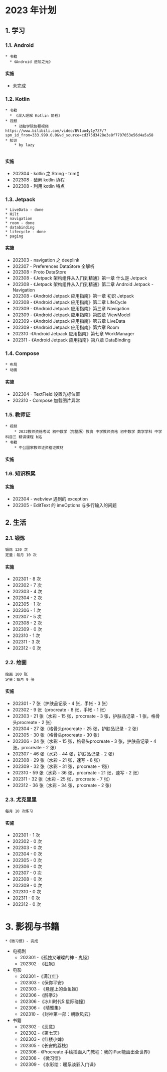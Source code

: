 # 2023 年计划

## 1. 学习

### 1.1. Android

```
* 书籍
  * 《Android 进阶之光》
```

#### 实施

* 未完成

### 1.2. Kotlin

```
* 书籍
  * 《深入理解 Kotlin 协程》
* 视频
	* 动脑学院协程视频
https://www.bilibili.com/video/BV1uo4y1y7ZF/?spm_id_from=333.999.0.0&vd_source=cd375d3428e3e8f7707053e56d4a5a58
* 知识
	* by lazy
	
```

#### 实施

* 202304 - kotlin 之 String - trim()
* 202308 - 破解 kotlin 协程
* 202308 - 利用 kotlin 特点

### 1.3. Jetpack

```
* LiveData - done
* Hilt
* navigation
* room - done
* databinding
* lifecycle - done
* paging
```

#### 实施

* 202303 - navigation 之 deeplink
* 202307 - Preferences DataStore 全解析
* 202308 - Proto DataStore
* 202308 - 《Jetpack 架构组件从入门到精通》第一章 什么是 Jetpack
* 202308 - 《Jetpack 架构组件从入门到精通》第二章 Android Jetpack - Navigation
* 202308 - 《Android Jetpack 应用指南》第一章 初识 Jetpack
* 202308 - 《Android Jetpack 应用指南》第二章 LifeCycle
* 202309 - 《Android Jetpack 应用指南》第三章 Navigation
* 202309 - 《Android Jetpack 应用指南》第四章 ViewModel
* 202309 - 《Android Jetpack 应用指南》第五章 LiveData
* 202309 - 《Android Jetpack 应用指南》第六章 Room
* 202310 -《Android Jetpack 应用指南》第七章 WorkManager
* 202311 - 《Android Jetpack 应用指南》第八章 DataBinding

### 1.4. Compose

```
* 布局
* 动画
```

#### 实施

* 202304 - TextField 设置光标位置
* 202310 - Compose 加载图片异常

### 1.5. 教师证

```
* 视频
	* 2022教师资格考试 初中数学（完整版）教资 中学教师资格 初中数学 数学学科 中学 科目三 精讲课程 b站
* 书籍
	* 中公国家教师证资格证教材
```

#### 实施

### 1.6. 知识积累

#### 实施

* 202304 - webview 遇到的 exception
* 202305 - EditText 的 imeOptions 与多行输入的问题

## 2. 生活

### 2.1. 锻炼

```
锻炼 120 次
定量：每月 10 次
```

#### 实施

* 202301 - 8 次
* 202302 - 7 次
* 202303 - 4 次
* 202304 - 2 次
* 202305 - 1 次
* 202306 - 1 次
* 202307 - 5 次
* 202308 - 2 次
* 202309 - 0 次
* 202310 - 1 次
* 202311 - 3 次
* 202312 - 0 次

### 2.2. 绘画

```
绘画 100 张
定量：每月 9 张
```

#### 实施

* 202301 - 7 张（护肤品记录 - 4 张，手帐 - 3 张）
* 202302 - 9 张（procreate - 8 张，手帐 - 1 张）
* 202303 - 21 张（水彩 - 15 张，procreate - 3 张，护肤品记录 - 1 张，格骨头procreate - 2 张）
* 202304 - 27 张（格骨头procreate - 25 张，护肤品记录 - 2 张）
* 202305 - 30 张（格骨头procreate - 30 张）
* 202306 - 24 张（水彩 - 15 张，格骨头procreate - 3 张，护肤品记录 - 4 张，procreate - 2 张）
* 202307 - 46 张（水彩 - 44 张，护肤品记录 - 2 张）
* 202308 - 29 张（水彩 - 21 张，速写 - 8 张）
* 202309 - 32 张（水彩 - 31 张，procreate - 1张）
* 202310 - 59 张（水彩 - 36 张，procreate - 21 张，速写 - 2 张）
* 202311 - 32 张（水彩 - 25 张，procreate - 7 张）
* 202312 - 36 张（水彩 - 34 张，procreate - 2 张）

### 2.3. 尤克里里

```
每月 10 次练习
```

#### 实施

* 202301 - 1 次
* 202302 - 0 次
* 202303 - 0 次
* 202304 - 0 次
* 202305 - 0 次
* 202306 - 0 次
* 202307 - 0 次
* 202308 - 0 次
* 202309 - 0 次
* 202310 - 0 次
* 202311 - 0 次
* 202312 - 0 次



# 3. 影视与书籍

```
*《微习惯》- 完成
```

* 电视剧
  * 202301 -《孤独又璀璨的神 - 鬼怪》
  * 202302 -《狂飙》
* 电影
  * 202301 -《满江红》
  * 202303 -《保你平安》
  * 202303 - 《悬崖上的金鱼姬》
  * 202306 -《醉拳2》
  * 202306 -《冰川时代5:星际碰撞》
  * 202306 - 《晴雅集》
  * 202310 - 《封神第一部：朝歌风云》
* 书籍
  * 202302 -《恶意》
  * 202302 -《第七天》
  * 202303 -《红楼小婢》
  * 202305 -《长安的荔枝》
  * 202306 - 《Procreate 手绘插画入门教程：我的iPad能画出全世界》
  * 202308 - 《微习惯》
  * 202309 - 《水彩绘：暖系淡彩入门课》
